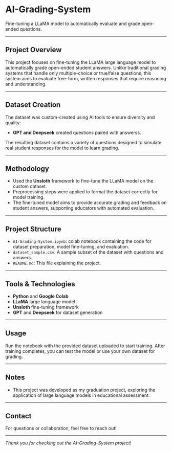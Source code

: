 # AI-Grading-System

Fine-tuning a LLaMA model to automatically evaluate and grade open-ended questions.

---

## Project Overview

This project focuses on fine-tuning the LLaMA large language model to automatically grade open-ended student answers. Unlike traditional grading systems that handle only multiple-choice or true/false questions, this system aims to evaluate free-form, written responses that require reasoning and understanding.

---

## Dataset Creation

The dataset was custom-created using AI tools to ensure diversity and quality:

- **GPT and Deepseek** created questions paired with answerss.


The resulting dataset contains a variety of questions designed to simulate real student responses for the model to learn grading.

---

## Methodology

- Used the **Unsloth** framework to fine-tune the LLaMA model on the custom dataset.
- Preprocessing steps were applied to format the dataset correctly for model training.
- The fine-tuned model aims to provide accurate grading and feedback on student answers, supporting educators with automated evaluation.

---

## Project Structure

- `AI-Grading-System.ipynb`: colab notebook containing the code for dataset preparation, model fine-tuning, and evaluation.
- `dataset_sample.csv`: A sample subset of the dataset with questions and answers.
- `README.md`: This file explaining the project.


---

## Tools & Technologies

- **Python** and **Google Colab**
- **LLaMA** large language model
- **Unsloth** fine-tuning framework
- **GPT** and **Deepseek** for dataset generation



---

## Usage

Run the notebook with the provided dataset uploaded to start training. After training completes, you can test the model or use your own dataset for grading.

---

## Notes

- This project was developed as my graduation project, exploring the application of large language models in educational assessment.


---

## Contact

For questions or collaboration, feel free to reach out!

---

*Thank you for checking out the AI-Grading-System project!*
